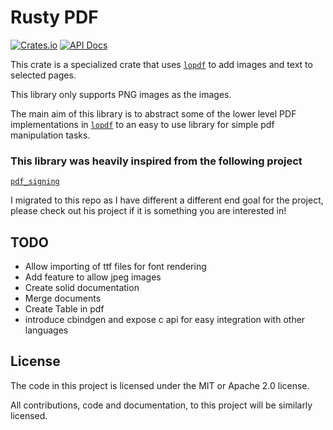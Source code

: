 # Rusty PDF

[![Crates.io](https://img.shields.io/crates/v/rusty_pdf)](https://crates.io/crates/rusty_pdf/)
[![API Docs](https://img.shields.io/badge/docs.rs-rusty_pdf-blue)](https://docs.rs/rusty_pdf/latest/)

This crate is a specialized crate that uses [`lopdf`][lopdf] to add images and 
text to selected pages.

This library only supports PNG images as the images.

The main aim of this library is to abstract some of the lower level PDF implementations in [`lopdf`][lopdf]
to an easy to use library for simple pdf manipulation tasks.

### This library was heavily inspired from the following project

[`pdf_signing`][pdf_signing]

I migrated to this repo as I have different a different end goal for the project, please check out his
project if it is something you are interested in!

## TODO

  - Allow importing of ttf files for font rendering
  - Add feature to allow jpeg images
  - Create solid documentation
  - Merge documents
  - Create Table in pdf
  - introduce cbindgen and expose c api for easy integration with other languages
  
## License

The code in this project is licensed under the MIT or Apache 2.0 license.

All contributions, code and documentation, to this project will be similarly licensed.


[lopdf]: https://github.com/J-F-Liu/lopdf
[pdf_signing]: https://github.com/ralpha/pdf_signing
